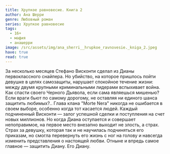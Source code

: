 ```yaml
---
title: Хрупкое равновесие. Книга 2
author: Ана Шерри
genre: Любовный роман
series: Хрупкое равновесие
tags:
  - 16+
  - мафия
  - анашерри
image: /src/assets/img/ana_sherri__hrupkoe_ravnovesie._kniga_2.jpeg
have: true
read: true
---
```

За несколько месяцев Стефано Висконти сделал из Дианы первоклассного снайпера. Но убийство, на которое пришлось пойти девушке в целях самозащиты, нарушает спокойное течение жизни: между двумя крупными криминальными лидерами вспыхивает вой­на. Как спасти своего Черного Дьявола, если сама являешься мишенью? Если враги бьют по самому дорогому, не оставляя ни единого шанса защитить любимых?.. Глава клана "Morte Nera" никогда не ошибается в своем выборе, особенно когда тот касается людей. Каждый подчиненный Висконти — залог успешной сделки и поступления на счет новых миллионов. Но когда Диана оступается и совершает непоправимое, на первое место внезапно выходит не злость, а страх. Страх за девушку, которая так и не научилась подчиняться его приказам, но смогла перевернуть его жизнь с ног на голову и навсегда изменить представления о настоящей любви. Отныне и впредь самое главное — защитить Диану. Его Диану.
